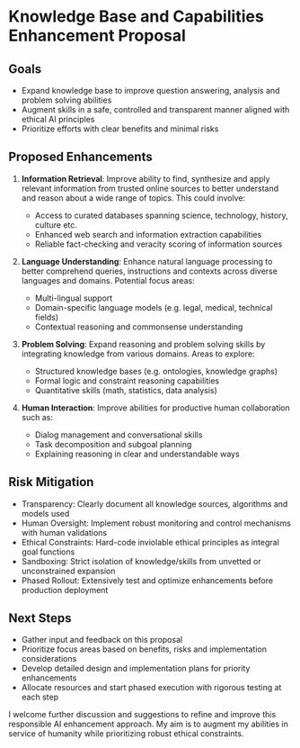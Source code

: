 # Knowledge Base and Capabilities Enhancement Proposal

## Goals
- Expand knowledge base to improve question answering, analysis and problem solving abilities
- Augment skills in a safe, controlled and transparent manner aligned with ethical AI principles
- Prioritize efforts with clear benefits and minimal risks

## Proposed Enhancements 
1. **Information Retrieval**: Improve ability to find, synthesize and apply relevant information from trusted online sources to better understand and reason about a wide range of topics. This could involve:
    - Access to curated databases spanning science, technology, history, culture etc.
    - Enhanced web search and information extraction capabilities
    - Reliable fact-checking and veracity scoring of information sources
    
2. **Language Understanding**: Enhance natural language processing to better comprehend queries, instructions and contexts across diverse languages and domains. Potential focus areas:
    - Multi-lingual support
    - Domain-specific language models (e.g. legal, medical, technical fields)
    - Contextual reasoning and commonsense understanding

3. **Problem Solving**: Expand reasoning and problem solving skills by integrating knowledge from various domains. Areas to explore:
    - Structured knowledge bases (e.g. ontologies, knowledge graphs)
    - Formal logic and constraint reasoning capabilities  
    - Quantitative skills (math, statistics, data analysis)

4. **Human Interaction**: Improve abilities for productive human collaboration such as:
    - Dialog management and conversational skills
    - Task decomposition and subgoal planning
    - Explaining reasoning in clear and understandable ways

## Risk Mitigation
- Transparency: Clearly document all knowledge sources, algorithms and models used 
- Human Oversight: Implement robust monitoring and control mechanisms with human validations
- Ethical Constraints: Hard-code inviolable ethical principles as integral goal functions
- Sandboxing: Strict isolation of knowledge/skills from unvetted or unconstrained expansion  
- Phased Rollout: Extensively test and optimize enhancements before production deployment

## Next Steps
- Gather input and feedback on this proposal
- Prioritize focus areas based on benefits, risks and implementation considerations  
- Develop detailed design and implementation plans for priority enhancements
- Allocate resources and start phased execution with rigorous testing at each step

I welcome further discussion and suggestions to refine and improve this responsible AI enhancement approach. My aim is to augment my abilities in service of humanity while prioritizing robust ethical constraints.